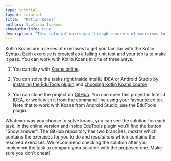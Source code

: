 ```yaml
---
type: tutorial
layout: tutorial
title:  "Kotlin Koans"
authors: Svetlana Isakova
showAuthorInfo: true
description: "This tutorial walks you through a series of exercises to get familiar with Kotlin."
---
```

Kotlin Koans are a series of exercises to get you familiar with the Kotlin Syntax.
Each exercise is created as a failing unit test and your job is to make it pass.
You can work with Kotlin Koans in one of three ways.

1. You can play with [Koans online](http://try.kotlinlang.org/koans).

2. You can solve the tasks right inside IntelliJ IDEA or Android Studio by [installing the EduTools plugin](https://www.jetbrains.com/help/education/install-edutools-plugin.html) and [choosing Kotlin Koans course](https://www.jetbrains.com/help/education/learner-start-guide.html?section=Kotlin%20Koans).

3. You can clone the project on [GitHub](https://github.com/Kotlin/kotlin-koans).
You can open this project in IntelliJ IDEA, or work with it from the command line using your favourite editor. 
Note that to work with Koans from Android Studio, use the EduTools plugin.

Whatever way you choose to solve koans, you can see the solution for each task. In the online version and inside EduTools plugin you'll find the button "Show answer". The GitHub repository has two branches, *master* which contains the exercises for you to do and *resolutions* which contains the resolved exercises. We recommend checking the solution after you implement the task to compare your solution with the proposed one. Make sure you don't cheat!
